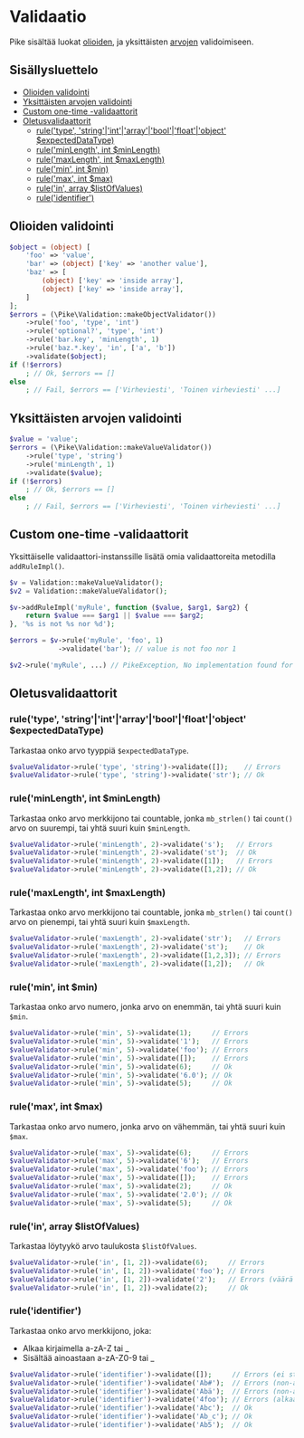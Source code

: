 # Validaatio

Pike sisältää luokat [olioiden](#olioiden-validointi), ja yksittäisten [arvojen](#yksittäisten-arvojen-validointi) validoimiseen.

## Sisällysluettelo

- [Olioiden validointi](#olioiden-validointi)
- [Yksittäisten arvojen validointi](#yksittäisten-arvojen-validointi)
- [Custom one-time -validaattorit](#custom-one-time--validaattorit)
- [Oletusvalidaattorit](#oletusvalidaattorit)
    - [rule('type', 'string'|'int'|'array'|'bool'|'float'|'object' $expectedDataType)](#ruletype-stringintarrayboolfloatobject-expecteddatatype)
    - [rule('minLength', int $minLength)](#ruleminlength-int-minlength)
    - [rule('maxLength', int $maxLength)](#rulemaxlength-int-maxlength)
    - [rule('min', int $min)](#rulemin-int-min)
    - [rule('max', int $max)](#rulemax-int-max)
    - [rule('in', array $listOfValues)](#rulein-array-listOfValues)
    - [rule('identifier')](#ruleidentifier)

## Olioiden validointi

```php
$object = (object) [
    'foo' => 'value',
    'bar' => (object) ['key' => 'another value'],
    'baz' => [
        (object) ['key' => 'inside array'],
        (object) ['key' => 'inside array'],
    ]
];
$errors = (\Pike\Validation::makeObjectValidator())
    ->rule('foo', 'type', 'int')
    ->rule('optional?', 'type', 'int')
    ->rule('bar.key', 'minLength', 1)
    ->rule('baz.*.key', 'in', ['a', 'b'])
    ->validate($object);
if (!$errors)
    ; // Ok, $errors == []
else
    ; // Fail, $errors == ['Virheviesti', 'Toinen virheviesti' ...]
```

## Yksittäisten arvojen validointi

```php
$value = 'value';
$errors = (\Pike\Validation::makeValueValidator())
    ->rule('type', 'string')
    ->rule('minLength', 1)
    ->validate($value);
if (!$errors)
    ; // Ok, $errors == []
else
    ; // Fail, $errors == ['Virheviesti', 'Toinen virheviesti' ...]
```

## Custom one-time -validaattorit

Yksittäiselle validaattori-instanssille lisätä omia validaattoreita metodilla `addRuleImpl()`.

```php
$v = Validation::makeValueValidator();
$v2 = Validation::makeValueValidator();

$v->addRuleImpl('myRule', function ($value, $arg1, $arg2) {
    return $value === $arg1 || $value === $arg2;
}, '%s is not %s nor %d');

$errors = $v->rule('myRule', 'foo', 1)
            ->validate('bar'); // value is not foo nor 1

$v2->rule('myRule', ...) // PikeException, No implementation found for `myRule`.
```

## Oletusvalidaattorit

### rule('type', 'string'|'int'|'array'|'bool'|'float'|'object' $expectedDataType)

Tarkastaa onko arvo tyyppiä `$expectedDataType`.

```php
$valueValidator->rule('type', 'string')->validate([]);    // Errors
$valueValidator->rule('type', 'string')->validate('str'); // Ok
```

### rule('minLength', int $minLength)

Tarkastaa onko arvo merkkijono tai countable, jonka `mb_strlen()` tai `count()` arvo on suurempi, tai yhtä suuri kuin `$minLength`.

```php
$valueValidator->rule('minLength', 2)->validate('s');   // Errors
$valueValidator->rule('minLength', 2)->validate('st');  // Ok
$valueValidator->rule('minLength', 2)->validate([1]);   // Errors
$valueValidator->rule('minLength', 2)->validate([1,2]); // Ok
```

### rule('maxLength', int $maxLength)

Tarkastaa onko arvo merkkijono tai countable, jonka `mb_strlen()` tai `count()` arvo on pienempi, tai yhtä suuri kuin `$maxLength`.

```php
$valueValidator->rule('maxLength', 2)->validate('str');   // Errors
$valueValidator->rule('maxLength', 2)->validate('st');    // Ok
$valueValidator->rule('maxLength', 2)->validate([1,2,3]); // Errors
$valueValidator->rule('maxLength', 2)->validate([1,2]);   // Ok
```

### rule('min', int $min)

Tarkastaa onko arvo numero, jonka arvo on enemmän, tai yhtä suuri kuin `$min`.

```php
$valueValidator->rule('min', 5)->validate(1);     // Errors
$valueValidator->rule('min', 5)->validate('1');   // Errors
$valueValidator->rule('min', 5)->validate('foo'); // Errors
$valueValidator->rule('min', 5)->validate([]);    // Errors
$valueValidator->rule('min', 5)->validate(6);     // Ok
$valueValidator->rule('min', 5)->validate('6.0'); // Ok
$valueValidator->rule('min', 5)->validate(5);     // Ok
```

### rule('max', int $max)

Tarkastaa onko arvo numero, jonka arvo on vähemmän, tai yhtä suuri kuin `$max`.

```php
$valueValidator->rule('max', 5)->validate(6);     // Errors
$valueValidator->rule('max', 5)->validate('6');   // Errors
$valueValidator->rule('max', 5)->validate('foo'); // Errors
$valueValidator->rule('max', 5)->validate([]);    // Errors
$valueValidator->rule('max', 5)->validate(2);     // Ok
$valueValidator->rule('max', 5)->validate('2.0'); // Ok
$valueValidator->rule('max', 5)->validate(5);     // Ok
```

### rule('in', array $listOfValues)

Tarkastaa löytyykö arvo taulukosta `$listOfValues`.

```php
$valueValidator->rule('in', [1, 2])->validate(6);     // Errors
$valueValidator->rule('in', [1, 2])->validate('foo'); // Errors
$valueValidator->rule('in', [1, 2])->validate('2');   // Errors (väärä tietotyyppi)
$valueValidator->rule('in', [1, 2])->validate(2);     // Ok
```

### rule('identifier')

Tarkastaa onko arvo merkkijono, joka:
- Alkaa kirjaimella a-zA-Z tai _
- Sisältää ainoastaan a-zA-Z0-9 tai _

```php
$valueValidator->rule('identifier')->validate([]);     // Errors (ei string)
$valueValidator->rule('identifier')->validate('Ab#');  // Errors (non-ascii)
$valueValidator->rule('identifier')->validate('Abä');  // Errors (non-ascii)
$valueValidator->rule('identifier')->validate('4foo'); // Errors (alkaa numerolla)
$valueValidator->rule('identifier')->validate('Abc');  // Ok
$valueValidator->rule('identifier')->validate('Ab_c'); // Ok
$valueValidator->rule('identifier')->validate('Ab5');  // Ok
```
